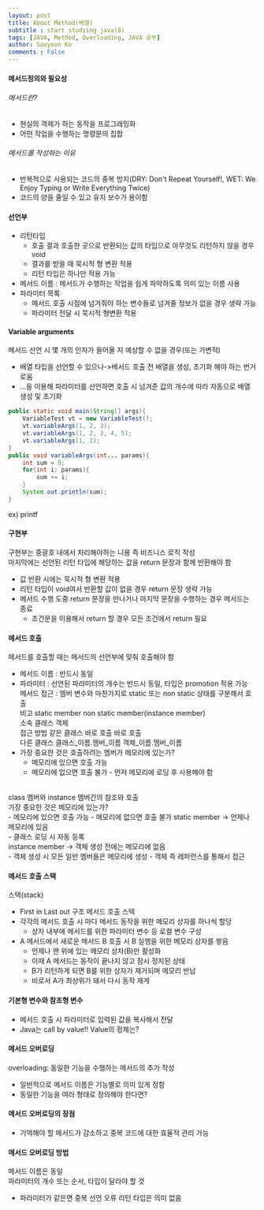 ```yaml
---
layout: post
title: About Method(배열)
subtitle : start studying java(8)
tags: [JAVA, Method, Overloading, JAVA 공부]
author: Sooyeon Ko
comments : False
---
```


#### 메서드정의와 필요성
###### 메서드란?
- 현실의 객체가 하는 동작을 프로그래밍화
- 어떤 작업을 수행하는 명령문의 집합

###### 메서드를 작성하는 이유
- 반복적으로 사용되는 코드의 중복 방지(DRY: Don't Repeat Yourself!, WET: We Enjoy Typing or Write Everything Twice)
- 코드의 양을 줄일 수 있고 유지 보수가 용이함

#### 선언부
- 리턴타입
  - 호출 결과 호출한 곳으로 반환되는 값의 타입으로 아무것도 리턴하지 않을 경우 void
  - 결과를 받을 때 묵시적 형 변환 적용
  - 리턴 타입은 하나만 적용 가능
- 메서드 이름 : 메서드가 수행하는 작업을 쉽게 파악하도록 의미 있는 이름 사용
- 파라미터 목록
  - 메서드 호출 시점에 넘겨줘야 하는 변수들로 넘겨줄 정보가 없을 경우 생략 가능
  - 파라미터 전달 시 묵시적 형변환 적용

#### Variable arguments
메서드 선언 시 몇 개의 인자가 들어올 지 예상할 수 없을 경우(또는 가변적)<br>
- 배열 타입을 선언할 수 있으나->베서드 호출 전 배열을 생성, 초기화 해야 하는 번거로움
- ...을 이용해 파라미터를 선언하면 호출 시 넘겨준 값의 개수에 따라 자동으로 배열 생성 및 초기화<br>
```java
public static void main(String[] args){
	VariableTest vt = new VariableTest();
	vt.variableArgs(1, 2, 3);
	vt.variableArgs(1, 2, 3, 4, 5);
	vt.variableArgs(1, 2);
}
public void variableArgs(int... params){
	int sum = 0;
	for(int i: params){
		sum += i;
	}
	System.out.println(sum);
}
```
ex) printf<br>

#### 구현부
구현부는 중괄호 내에서 처리해야하는 니용 즉 비즈니스 로직 작성<br>
마지막에는 선언된 리턴 타입에 해당하는 값을 return 문장과 함께 반환해야 함<br>
- 값 반환 시에는 묵시적 형 변환 적용
- 리턴 타입이 void여서 반환할 값이 없을 경우 return 문장 생략 가능
- 메서드 수행 도중 return 문장을 만나거나 마지막 문장을 수행하는 경우 메서드는 종료
	- 조건문을 이용해서 return 할 경우 모든 조건에서 return 필요

#### 메서드 호출
메서드를 호출할 때는 메서드의 선언부에 맞춰 호출해야 함<br>
- 메서드 이름 : 반드시 동일
- 파라미터 : 선언된 파라미터의 개수는 반드시 동일, 타입은 promotion 적용 가능<br>
메서드 접근 : 멤버 변수와 마찬가지로 static 또는 non static 상태를 구분해서 호출<br>
비고		static member	non static member(instance member)<br>
소속		클래스		객체<br>
접근 방법	같은 클래스	바로 호출		바로 호출<br>
	다른 클래스	클래스_이름.멤버_이름	객체_이름.멤버_이름<br>
- 가장 중요한 것은 호출하려는 멤버가 메모리에 있는가?
	- 메모리에 있으면 호출 가능
	- 메모리에 없으면 호출 불가 - 먼저 메모리에 로딩 후 사용해야 함<br>
<br>
class 멤버와 instance 멤버간의 참조와 호출<br>
가장 중요한 것은 메모리에 있는가?<br>
- 메모리에 있으면 호출 가능 
- 메모리에 없으면 호출 불가
static member -> 언제나 메모리에 있음<br>
- 클래스 로딩 시 자동 등록<br>
instance member -> 객체 생성 전에는 메모리에 없음<br>
- 객체 생성 시 모든 일반 멤버들은 메모리에 생성
- 객체 즉 레퍼런스를 통해서 접근

#### 메서드 호출 스택
스택(stack)<br>
- First in Last out 구조
메서드 호출 스택<br>
- 각각의 메서드 호출 시 마다 메서드 동작을 위한 메모리 상자를 하나씩 할당
	- 상자 내부에 메서드를 위한 파라미터 변수 등 로컬 변수 구성
- A 메서드에서 새로운 메서드 B 호출 시 B 실행을 위한 메모리 상자를 쌓음
	- 언제나 맨 위에 있는 메모리 상자(B)만 활성화
	- 이때 A 메서드는 동작이 끝나지 않고 잠시 정지된 상태
	- B가 리턴하게 되면 B를 위한 상자가 제거되며 메모리 반납
	- 비로서 A가 최상위가 돼서 다시 동작 재게

#### 기본형 변수와 참조형 변수
- 메서드 호출 시 파라미터로 입력된 값을 복사해서 전달
- Java는 call by value!! Value의 정체는?

#### 메서드 오버로딩
overloading: 동일한 기능을 수행하는 메서드의 추가 작성<br>
- 일반적으로 메서드 이름은 기능별로 의미 있게 정함
- 동일한 기능을 여러 형태로 정의해야 한다면?

#### 메서드 오버로딩의 장점
- 기억해야 할 메서드가 감소하고 중복 코드에 대한 효율적 관리 가능<br>

#### 메서드 오버로딩 방법
메서드 이름은 동일<br>
파라미터의 개수 또는 순서, 타입이 달라야 할 것<br>
- 파라미터가 같은면 중복 선언 오류
리턴 타입은 의미 없음<br>
